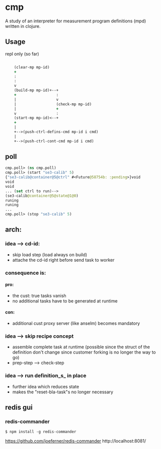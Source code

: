# cmp

A study of an interpreter for measurement program definitions (mpd) written in clojure.

## Usage

repl only (so far)

```clojure

    (clear-mp mp-id)
    +
    :
    :
    v
    (build-mp mp-id)+--+
    +                  :
    |                  v
    |                  (check-mp mp-id)
    |                  +
    v                  :
    (start-mp mp-id)<--+
    +
    |
    +-->(push-ctrl-defins-cmd mp-id i cmd)
    |
    +-->(push-ctrl-cont-cmd mp-id i cmd)
```


## poll

```clojure
cmp.poll> (ns cmp.poll)
cmp.poll> (start "se3-calib" 5)
{"se3-calib@container@5@ctrl" #<Future@58754b: :pending>}void
void
void
... (set ctrl to run)-->
(se3-calib@container@5@state@1@0)
runing
runing
...
cmp.poll> (stop "se3-calib" 5)
```

## arch:
### idea --> cd-id:

- skip load step (load always on build)
- attache the cd-id right before send task to worker

### consequence is:

#### pro:
- the cust: true tasks vanish
- no additional tasks have to be generated at runtime

#### con:
- additional cust proxy server (like anselm) becomes mandatory

### idea --> skip recipe concept

- assemble complete task at runtime (possible since the
struct of the definition don't change since
customer forking is no longer the way to go) 
- prep-step --> check-step

### idea --> run definition_s_ in place

- further idea which reduces state
- makes the "reset-bla-task"s no longer necessary 

## redis gui
### redis-commander

```shell
$ npm install -g redis-commander
```

https://github.com/joeferner/redis-commander
http://localhost:8081/
